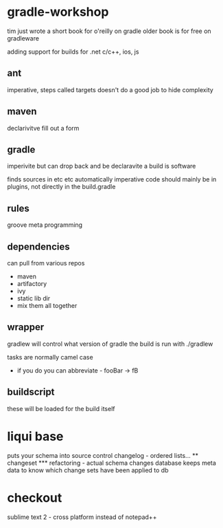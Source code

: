 gradle-workshop
===============
tim just wrote a short book for o'reilly on gradle
older book is for free on gradleware

adding support for builds for .net c/c++, ios, js

ant
---
imperative, steps called targets
doesn't do a good job to hide complexity

maven
-----
declarivitve
fill out a form

gradle
------
imperivite but can drop back and be declaravite
a build is software


finds sources in etc etc automatically
imperative code should mainly be in plugins, not directly in the build.gradle

rules
-----
groove meta programming

dependencies
------------
can pull from various repos 
* maven
* artifactory
* ivy
* static lib dir
* mix them all together

wrapper
-------
gradlew
	will control what version of gradle the build is run with
	./gradlew <name>
	
tasks are normally camel case
* if you do you can abbreviate - fooBar -> fB

buildscript
-----------
these will be loaded for the build itself

liqui base
==========
puts your schema into source control
changelog - ordered lists...
**	changeset
***	refactoring - actual schema changes
database keeps meta data to know which change sets have been applied to db

checkout
========
sublime text 2 - cross platform instead of notepad++